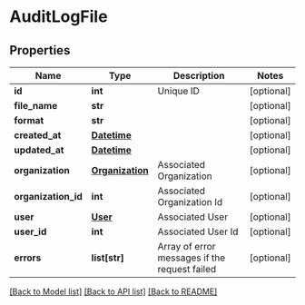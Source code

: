 # AuditLogFile

## Properties
Name | Type | Description | Notes
------------ | ------------- | ------------- | -------------
**id** | **int** | Unique ID | [optional] 
**file_name** | **str** |  | [optional] 
**format** | **str** |  | [optional] 
**created_at** | [**Datetime**](Datetime.md) |  | [optional] 
**updated_at** | [**Datetime**](Datetime.md) |  | [optional] 
**organization** | [**Organization**](Organization.md) | Associated Organization | [optional] 
**organization_id** | **int** | Associated Organization Id | [optional] 
**user** | [**User**](User.md) | Associated User | [optional] 
**user_id** | **int** | Associated User Id | [optional] 
**errors** | **list[str]** | Array of error messages if the request failed | [optional] 

[[Back to Model list]](../README.md#documentation-for-models) [[Back to API list]](../README.md#documentation-for-api-endpoints) [[Back to README]](../README.md)


